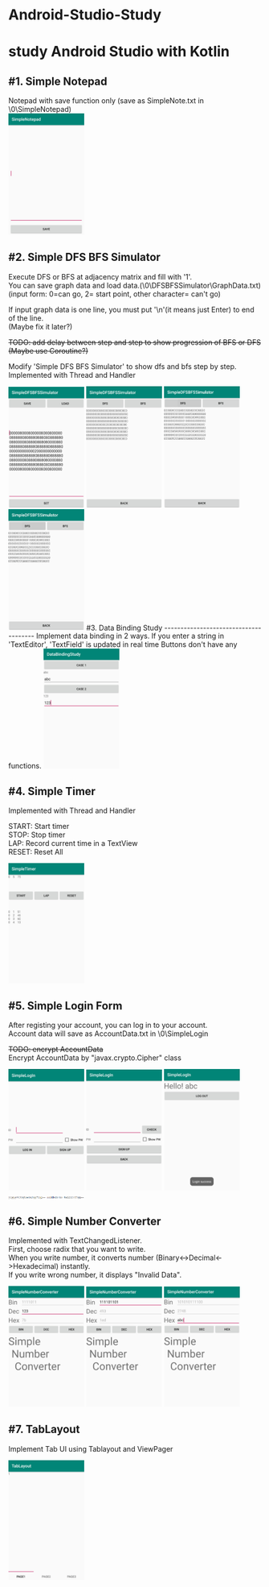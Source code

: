 # Android-Studio-Study
study Android Studio with Kotlin
=====================================================
#1. Simple Notepad 
--------------------------------------
Notepad with save function only (save as SimpleNote.txt in \0\SimpleNotepad)  
<img src="./000Screenshots/notepad/notepad.jpg" width="30%" height="30%">

#2. Simple DFS BFS Simulator  
--------------------------------------
Execute DFS or BFS at adjacency matrix and fill with '1'.  
You can save graph data and load data.(\0\DFSBFSSimulator\GraphData.txt)  
(input form: 0=can go, 2= start point, other character= can't go)  
  
If input graph data is one line, you must put '\n'(it means just Enter) to end of the line.  
(Maybe fix it later?)  

~~TODO: add delay between step and step to show progression of BFS or DFS~~  
~~(Maybe use Coroutine?)~~
  
Modify 'Simple DFS BFS Simulator' to show dfs and bfs step by step.  
Implemented with Thread and Handler  

<img src="./000Screenshots/dfsbfssimulator/dfsbfssimulator.jpg" width="30%" height="30%">
<img src="./000Screenshots/dfsbfssimulator/dfsbfssimulator2.jpg" width="30%" height="30%">
<img src="./000Screenshots/dfsbfssimulator/dfsgif.gif" width="30%" height="30%">
<img src="./000Screenshots/dfsbfssimulator/dfsgif.gif" width="30%" height="30%">
#3. Data Binding Study
--------------------------------------
Implement data binding in 2 ways.  
If you enter a string in 'TextEditor', 'TextField' is updated  in real time
Buttons don't have any functions.  

<img src="./000Screenshots/databinding/databinding.jpg" width="30%" height="30%">

#4. Simple Timer
--------------------------------------
Implemented with Thread and Handler  

START: Start timer  
STOP: Stop timer  
LAP: Record current time in a TextView  
RESET: Reset All   

<img src="./000Screenshots/timer/timer.jpg" width="30%" height="30%">

#5. Simple Login Form
---------------------------------------  
After registing your account, you can log in to your account.  
Account data will save as AccountData.txt in \0\SimpleLogin  

~~TODO: encrypt AccountData~~  
Encrypt AccountData by "javax.crypto.Cipher" class  

<img src="./000Screenshots/login/login.jpg" width="30%" height="30%">
<img src="./000Screenshots/login/login2.jpg" width="30%" height="30%">
<img src="./000Screenshots/login/login3.jpg" width="30%" height="30%">  

<img src="./000Screenshots/login/login4.PNG" width="30%" height="30%">

#6. Simple Number Converter
---------------------------------------  
Implemented with TextChangedListener.  
First, choose radix that you want to write.   
When you write number, it converts number (Binary<->Decimal<->Hexadecimal) instantly.  
If you write wrong number, it displays "Invalid Data".   

<img src="./000Screenshots/numberconverter/converter.jpg" width="30%" height="30%">
<img src="./000Screenshots/numberconverter/converter2.jpg" width="30%" height="30%">
<img src="./000Screenshots/numberconverter/converter3.jpg" width="30%" height="30%">

#7. TabLayout
---------------------------------------
Implement Tab UI using Tablayout and ViewPager  

<img src="./000Screenshots/tablayout/tablayout.jpg" width="30%" height="30%">
